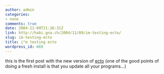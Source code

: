 ```yaml
---
author: admin
categories:
- none
comments: true
date: 2004-11-09T21:26:31Z
link: http://habi.gna.ch/2004/11/09/im-testing-ecto/
slug: im-testing-ecto
title: i"m testing ecto
wordpress_id: 669
---
```


this is the first post with the new version of [ecto](http://ecto.kung-foo.tv/) (one of the good points of doing a fresh install is that you update all your programs...)

